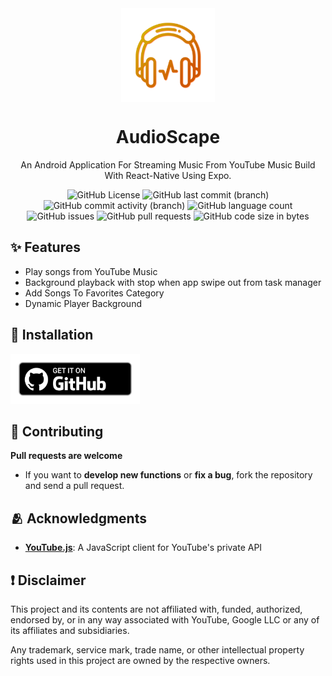 <div align="center">
    <img src="./assets/images/transparent-icon.png" width="150" height="150" style="display: block; margin: 0 auto"/>
    <h1>AudioScape</h1>
    <p>An Android Application For Streaming Music From YouTube Music Build With React-Native Using Expo.</p>
    
![GitHub License](https://img.shields.io/github/license/ankushcodes69/AudioScape?style=flat&label=License&labelColor=ce5601&color=ce6c01)
![GitHub last commit (branch)](https://img.shields.io/github/last-commit/ankushcodes69/AudioScape/main?style=flat&label=Last%20Commit&labelColor=ce5601&color=ce6c01)
![GitHub commit activity (branch)](https://img.shields.io/github/commit-activity/t/ankushcodes69/AudioScape?style=flat&label=Total%20Commits&labelColor=ce5601&color=ce6c01)
![GitHub language count](https://img.shields.io/github/languages/count/ankushcodes69/AudioScape?style=flat&label=Languages%20Used&labelColor=ce5601&color=ce6c01)
![GitHub issues](https://img.shields.io/github/issues/ankushcodes69/AudioScape?style=flat&label=Issues&labelColor=ce5601&color=ce6c01)
![GitHub pull requests](https://img.shields.io/github/issues-pr/ankushcodes69/AudioScape?style=flat&label=Pull%20Requests&labelColor=ce5601&color=ce6c01)
![GitHub code size in bytes](https://img.shields.io/github/languages/code-size/ankushcodes69/AudioScape?style=flat&label=Code%20Size&labelColor=ce5601&color=ce6c01)
</div>

## ✨ Features
- Play songs from YouTube Music
- Background playback with stop when app swipe out from task manager
- Add Songs To Favorites Category
- Dynamic Player Background

## 📲 Installation
[<img src="./assets/images/getItGithub.png" alt="GitHub" height="80">](https://github.com/ankushcodes69/AudioScape/releases/latest)

## 🤝 Contributing
**Pull requests are welcome**
- If you want to **develop new functions** or **fix a bug**, fork the repository and send a pull request.

## 🫂 Acknowledgments
- [**YouTube.js**](https://github.com/LuanRT/YouTube.js): A JavaScript client for YouTube's private API

## ❗ Disclaimer
This project and its contents are not affiliated with, funded, authorized, endorsed by, or in any way associated with YouTube, Google LLC or any of its affiliates and subsidiaries.

Any trademark, service mark, trade name, or other intellectual property rights used in this project are owned by the respective owners.
